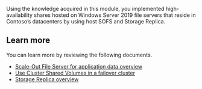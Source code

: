 Using the knowledge acquired in this module, you implemented high-availability shares hosted on Windows Server 2019 file servers that reside in Contoso’s datacenters by using host SOFS and Storage Replica.

## Learn more

You can learn more by reviewing the following documents.

- [Scale-Out File Server for application data overview](/windows-server/failover-clustering/sofs-overview?azure-portal=true)
- [Use Cluster Shared Volumes in a failover cluster](/windows-server/failover-clustering/failover-cluster-csvs?azure-portal=true)
- [Storage Replica overview](/windows-server/storage/storage-replica/storage-replica-overview?azure-portal=true)

